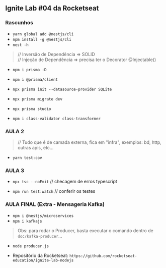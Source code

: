 ## Ignite Lab #04 da Rocketseat

### Rascunhos

- `yarn global add @nestjs/cli`
- `npm install -g @nestjs/cli`
- `nest -h`

> // Inversão de Dependência => SOLID<br/>
> // Injeção de Dependência => precisa ter o Decorator @Injectable()

- `npm i prisma -D`
- `npm i @prisma/client`
- `npx prisma init --datasource-provider SQLite`
- `npx prisma migrate dev`
- `npx prisma studio`

- `npm i class-validator class-transformer`

### AULA 2

> // Tudo que é de camada externa, fica em "infra", exemplos: bd, http, outras apis, etc...

- `yarn test:cov`

### AULA 3

- `npx tsc --noEmit` // checagem de erros typescript

- `npm run test:watch` // conferir os testes

### AULA FINAL (Extra - Mensageria Kafka)

- `npm i @nestjs/microservices`
- `npm i kafkajs`

> Obs: para rodar o Producer, basta executar o comando dentro de `doc/kafka-producer`...
- `node producer.js`

- Repositório da Rocketseat: `https://github.com/rocketseat-education/ignite-lab-nodejs`
